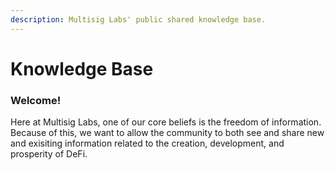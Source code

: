 ```yaml
---
description: Multisig Labs' public shared knowledge base.
---
```


# Knowledge Base

### Welcome!

Here at Multisig Labs, one of our core beliefs is the freedom of information. Because of this, we want to allow the community to both see and share new and exisiting information related to the creation, development, and prosperity of DeFi.
